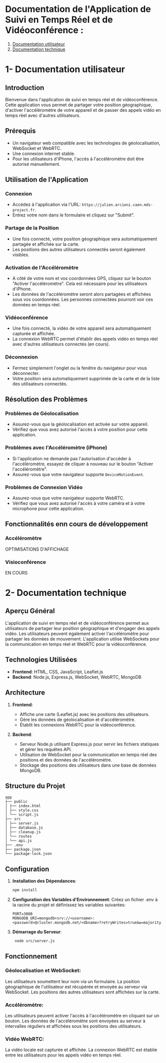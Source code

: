 # Documentation de l'Application de Suivi en Temps Réel et de Vidéoconférence :
1. [Documentation utilisateur](#1--documentation-utilisateur)
2. [Documentation technique](#2--documentation-technique)


# 1- Documentation utilisateur

## Introduction

Bienvenue dans l'application de suivi en temps réel et de vidéoconférence. Cette application vous permet de partager votre position géographique, d'activer l'accéléromètre de votre appareil et de passer des appels vidéo en temps réel avec d'autres utilisateurs.

## Prérequis

- Un navigateur web compatible avec les technologies de géolocalisation, WebSocket et WebRTC.
- Une connexion internet stable.
- Pour les utilisateurs d'iPhone, l'accès à l'accéléromètre doit être autorisé manuellement.

## Utilisation de l'Application

### Connexion

- Accédez à l'application via l'URL: `https://julien.arcioni.caen.mds-project.fr`.
- Entrez votre nom dans le formulaire et cliquez sur "Submit".

### Partage de la Position

- Une fois connecté, votre position géographique sera automatiquement partagée et affichée sur la carte.
- Les positions des autres utilisateurs connectés seront également visibles.

### Activation de l'Accéléromètre

- A côté de votre nom et vos coordonnées GPS, cliquez sur le bouton "Activer l'accéléromètre". Cela est nécessaire pour les utilisateurs d'iPhone.
- Les données de l'accéléromètre seront alors partagées et affichées sous vos coordonnées. Les personnes connectées pourront voir ces données en temps réel.

### Vidéoconférence

- Une fois connecté, la vidéo de votre appareil sera automatiquement capturée et affichée.
- La connexion WebRTC permet d'établir des appels vidéo en temps réel avec d'autres utilisateurs connectés (en cours).

### Déconnexion

- Fermez simplement l'onglet ou la fenêtre du navigateur pour vous déconnecter.
- Votre position sera automatiquement supprimée de la carte et de la liste des utilisateurs connectés.

## Résolution des Problèmes

### Problèmes de Géolocalisation

- Assurez-vous que la géolocalisation est activée sur votre appareil.
- Vérifiez que vous avez autorisé l'accès à votre position pour cette application.

### Problèmes avec l'Accéléromètre (iPhone)

- Si l'application ne demande pas l'autorisation d'accéder à l'accéléromètre, essayez de cliquer à nouveau sur le bouton "Activer l'accéléromètre".
- Assurez-vous que votre navigateur supporte `DeviceMotionEvent`.

### Problèmes de Connexion Vidéo

- Assurez-vous que votre navigateur supporte WebRTC.
- Vérifiez que vous avez autorisé l'accès à votre caméra et à votre microphone pour cette application.

## Fonctionnalités enn cours de développement

### Accéléromètre
OPTIMISATIONS D'AFFICHAGE

### Visioconférence
EN COURS


# 2- Documentation technique

## Aperçu Général

L'application de suivi en temps réel et de vidéoconférence permet aux utilisateurs de partager leur position géographique et d'engager des appels vidéo. Les utilisateurs peuvent également activer l'accéléromètre pour partager les données de mouvement. L'application utilise WebSockets pour la communication en temps réel et WebRTC pour la vidéoconférence.

## Technologies Utilisées

- **Frontend**: HTML, CSS, JavaScript, Leaflet.js
- **Backend**: Node.js, Express.js, WebSocket, WebRTC, MongoDB

## Architecture

1. **Frontend**:
    - Affiche une carte (Leaflet.js) avec les positions des utilisateurs.
    - Gère les données de géolocalisation et d'accéléromètre.
    - Établit les connexions WebRTC pour la vidéoconférence.

2. **Backend**:
    - Serveur Node.js utilisant Express.js pour servir les fichiers statiques et gérer les requêtes API.
    - Utilisation de WebSocket pour la communication en temps réel des positions et des données de l'accéléromètre.
    - Stockage des positions des utilisateurs dans une base de données MongoDB.

## Structure du Projet

```
app
├── public
│ ├── index.html
│ ├── style.css
│ └── script.js
├── src
│ ├── server.js
│ ├── database.js
│ ├── cleanup.js
│ └── routes
│ └── api.js
├── .env
├── package.json
└── package-lock.json
```

## Configuration

1. **Installation des Dépendances**:
   ```bash
   npm install
    ```

2. **Configuration des Variables d'Environnement**:
 Créez un fichier .env à la racine du projet et définissez les variables suivantes:
    ```
   PORT=3000
   MONGODB_URI=mongodb+srv://<username>:<password>@cluster.mongodb.net/<dbname>?retryWrites=true&w=majority
   ```

3. **Démarrage du Serveur**:
   ```bash
    node src/server.js
    ```

## Fonctionnement

### Géolocalisation et WebSocket:
Les utilisateurs soumettent leur nom via un formulaire.
La position géographique de l'utilisateur est récupérée et envoyée au serveur via WebSocket.
Les positions des autres utilisateurs sont affichées sur la carte.

### Accéléromètre:
Les utilisateurs peuvent activer l'accès à l'accéléromètre en cliquant sur un bouton.
Les données de l'accéléromètre sont envoyées au serveur à intervalles réguliers et affichées sous les positions des utilisateurs.

### Vidéo WebRTC:
La vidéo locale est capturée et affichée.
La connexion WebRTC est établie entre les utilisateurs pour les appels vidéo en temps réel.